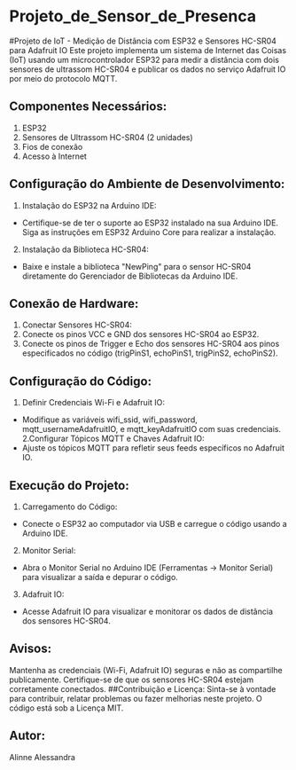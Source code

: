 # Projeto_de_Sensor_de_Presenca


#Projeto de IoT - Medição de Distância com ESP32 e Sensores HC-SR04 para Adafruit IO
Este projeto implementa um sistema de Internet das Coisas (IoT) usando um microcontrolador ESP32 para medir a distância com dois sensores de ultrassom HC-SR04 e publicar os dados no serviço Adafruit IO por meio do protocolo MQTT.

## Componentes Necessários:
1. ESP32
2. Sensores de Ultrassom HC-SR04 (2 unidades)
3. Fios de conexão
4. Acesso à Internet

## Configuração do Ambiente de Desenvolvimento:

1. Instalação do ESP32 na Arduino IDE:
- Certifique-se de ter o suporte ao ESP32 instalado na sua Arduino IDE. Siga as instruções em ESP32 Arduino Core para realizar a instalação.
2. Instalação da Biblioteca HC-SR04:
- Baixe e instale a biblioteca "NewPing" para o sensor HC-SR04 diretamente do Gerenciador de Bibliotecas da Arduino IDE.

## Conexão de Hardware:
1. Conectar Sensores HC-SR04:
2. Conecte os pinos VCC e GND dos sensores HC-SR04 ao ESP32.
3. Conecte os pinos de Trigger e Echo dos sensores HC-SR04 aos pinos especificados no código (trigPinS1, echoPinS1, trigPinS2, echoPinS2).

## Configuração do Código:
1. Definir Credenciais Wi-Fi e Adafruit IO:
- Modifique as variáveis wifi_ssid, wifi_password, mqtt_usernameAdafruitIO, e mqtt_keyAdafruitIO com suas credenciais.
2.Configurar Tópicos MQTT e Chaves Adafruit IO:
- Ajuste os tópicos MQTT para refletir seus feeds específicos no Adafruit IO.

## Execução do Projeto:
1. Carregamento do Código:
- Conecte o ESP32 ao computador via USB e carregue o código usando a Arduino IDE.
2. Monitor Serial:
- Abra o Monitor Serial no Arduino IDE (Ferramentas -> Monitor Serial) para visualizar a saída e depurar o código.
3. Adafruit IO:
- Acesse Adafruit IO para visualizar e monitorar os dados de distância dos sensores HC-SR04.
## Avisos:
Mantenha as credenciais (Wi-Fi, Adafruit IO) seguras e não as compartilhe publicamente.
Certifique-se de que os sensores HC-SR04 estejam corretamente conectados.
##Contribuição e Licença:
Sinta-se à vontade para contribuir, relatar problemas ou fazer melhorias neste projeto. O código está sob a Licença MIT.

## Autor:
Alinne Alessandra
